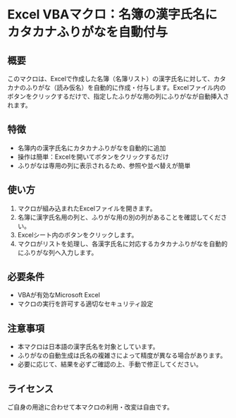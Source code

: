 # Excel VBAマクロ：名簿の漢字氏名にカタカナふりがなを自動付与

## 概要

このマクロは、Excelで作成した名簿（名簿リスト）の漢字氏名に対して、カタカナのふりがな（読み仮名）を自動的に作成・付与します。Excelファイル内のボタンをクリックするだけで、指定したふりがな用の列にふりがなが自動挿入されます。

## 特徴

- 名簿内の漢字氏名にカタカナふりがなを自動的に追加
- 操作は簡単：Excelを開いてボタンをクリックするだけ
- ふりがなは専用の列に表示されるため、参照や並べ替えが簡単

## 使い方

1. マクロが組み込まれたExcelファイルを開きます。
2. 名簿に漢字氏名用の列と、ふりがな用の別の列があることを確認してください。
3. Excelシート内のボタンをクリックします。
4. マクロがリストを処理し、各漢字氏名に対応するカタカナふりがなを自動的にふりがな列へ入力します。

## 必要条件

- VBAが有効なMicrosoft Excel
- マクロの実行を許可する適切なセキュリティ設定

## 注意事項

- 本マクロは日本語の漢字氏名を対象としています。
- ふりがなの自動生成は氏名の複雑さによって精度が異なる場合があります。
- 必要に応じて、結果を必ずご確認の上、手動で修正してください。

## ライセンス

ご自身の用途に合わせて本マクロの利用・改変は自由です。